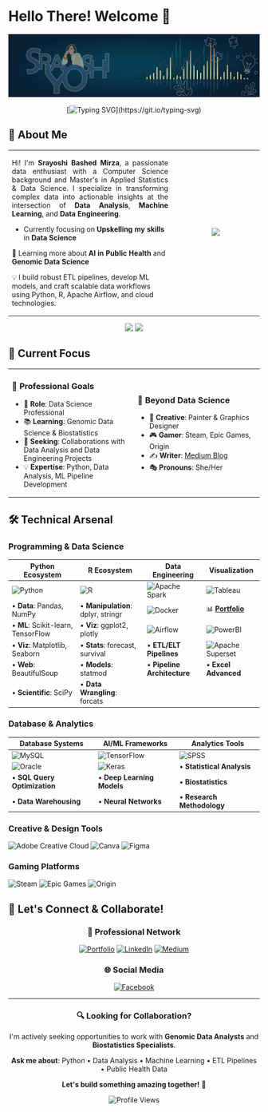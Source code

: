 # Hello There! Welcome 👋

![Cover](1697389551039.jpg)

<div align="center">

[![Typing SVG](https://readme-typing-svg.herokuapp.com?font=Fira+Code&pause=1000&color=2E9EF7&center=true&vCenter=true&width=435&lines=Data+Scientist+%7C+ML+Engineer;Public+Health+Data+Enthusiast;ETL+Pipeline+Developer;Always+Learning+New+Things!)](https://git.io/typing-svg)

</div>

## 🚀 About Me

<table>
<tr>
<td width="65%">
<p align="justify">
Hi! I'm <strong>Srayoshi Bashed Mirza</strong>, a passionate data enthusiast with a Computer Science background and Master's in Applied Statistics & Data Science. I specialize in transforming complex data into actionable insights at the intersection of <strong>Data Analysis</strong>, <strong>Machine Learning</strong>, and <strong>Data Engineering</strong>.

- Currently focusing on <strong>Upskelling my skills</strong> in <strong>Data Science</strong>

🔬 Learning more about <strong>AI in Public Health</strong> and <strong>Genomic Data Science</strong>

💡 I build robust ETL pipelines, develop ML models, and craft scalable data workflows using Python, R, Apache Airflow, and cloud technologies.
</p>
</td>
<td width="35%">
<div align="center">
<img height="180em" src="https://github-readme-stats.vercel.app/api/top-langs/?username=Srayoshi-Mirza&layout=compact&langs_count=8&theme=radical&count_private=true&exclude_repo=frintter,kingburger"/>
</div>
</td>
</tr>
</table>

<div align="center">
<img height="180em" src="https://github-readme-stats.vercel.app/api?username=Srayoshi-Mirza&show_icons=true&theme=radical&include_all_commits=true&count_private=true"/>
<img height="180em" src="https://github-readme-streak-stats.herokuapp.com/?user=Srayoshi-Mirza&theme=radical"/>
</div>

## 💼 Current Focus

<table>
<tr>
<td width="50%">

### 🔬 **Professional Goals**
- 🎯 **Role**: Data Science Professional
- 📚 **Learning**: Genomic Data Science & Biostatistics
- 🤝 **Seeking**: Collaborations with Data Analysis and Data Engineering Projects
- 💡 **Expertise**: Python, Data Analysis, ML Pipeline Development

</td>
<td width="50%">

### 🎨 **Beyond Data Science**
- 🎨 **Creative**: Painter & Graphics Designer
- 🎮 **Gamer**: Steam, Epic Games, Origin
- ✍️ **Writer**: [Medium Blog](https://medium.com/@srayoshimirza)
- 🎭 **Pronouns**: She/Her

</td>
</tr>
</table>

## 🛠️ Technical Arsenal

### **Programming & Data Science**
| Python Ecosystem | R Ecosystem | Data Engineering | Visualization |
|-------------------|-------------|------------------|---------------|
| ![Python](https://img.shields.io/badge/Python-3776AB?style=for-the-badge&logo=python&logoColor=white) | ![R](https://img.shields.io/badge/R-276DC3?style=for-the-badge&logo=r&logoColor=white) | ![Apache Spark](https://img.shields.io/badge/Apache_Spark-FFFFFF?style=for-the-badge&logo=apachespark&logoColor=E25A1C) | ![Tableau](https://img.shields.io/badge/Tableau-E97627?style=for-the-badge&logo=Tableau&logoColor=white) |
| • **Data**: Pandas, NumPy | • **Manipulation**: dplyr, stringr | ![Docker](https://img.shields.io/badge/Docker-2CA5E0?style=for-the-badge&logo=docker&logoColor=white) | 📊 [**Portfolio**](https://public.tableau.com/app/profile/srayoshi.mirza) |
| • **ML**: Scikit-learn, TensorFlow | • **Viz**: ggplot2, plotly | ![Airflow](https://img.shields.io/badge/Airflow-017CEE?style=for-the-badge&logo=Apache%20Airflow&logoColor=white) | ![PowerBI](https://img.shields.io/badge/PowerBI-F2C811?style=for-the-badge&logo=powerbi&logoColor=white) |
| • **Viz**: Matplotlib, Seaborn | • **Stats**: forecast, survival | • **ETL/ELT Pipelines** | ![Apache Superset](https://img.shields.io/badge/Apache_Superset-40E0D0?style=for-the-badge&logo=apache&logoColor=white) |
| • **Web**: BeautifulSoup | • **Models**: statmod | • **Pipeline Architecture** | • **Excel Advanced** |
| • **Scientific**: SciPy | • **Data Wrangling**: forcats |  |  |

### **Database & Analytics**
| Database Systems | AI/ML Frameworks | Analytics Tools |
|------------------|------------------|-----------------|
| ![MySQL](https://img.shields.io/badge/MySQL-005C84?style=for-the-badge&logo=mysql&logoColor=white) | ![TensorFlow](https://img.shields.io/badge/TensorFlow-FF6F00?style=for-the-badge&logo=tensorflow&logoColor=white) | ![SPSS](https://img.shields.io/badge/SPSS-052FAD?style=for-the-badge&logo=ibm&logoColor=white) |
| ![Oracle](https://img.shields.io/badge/Oracle-F80000?style=for-the-badge&logo=Oracle&logoColor=white) | ![Keras](https://img.shields.io/badge/Keras-D00000?style=for-the-badge&logo=Keras&logoColor=white) | • **Statistical Analysis** |
| • **SQL Query Optimization** | • **Deep Learning Models** | • **Biostatistics** |
| • **Data Warehousing** | • **Neural Networks** | • **Research Methodology** |

### **Creative & Design Tools**
![Adobe Creative Cloud](https://img.shields.io/badge/Adobe%20Creative%20Cloud-DA1F26?style=for-the-badge&logo=Adobe%20Creative%20Cloud&logoColor=white)
![Canva](https://img.shields.io/badge/Canva-%2300C4CC.svg?&style=for-the-badge&logo=Canva&logoColor=white)
![Figma](https://img.shields.io/badge/Figma-F24E1E?style=for-the-badge&logo=figma&logoColor=white)

### **Gaming Platforms**
![Steam](https://img.shields.io/badge/Steam-000000?style=for-the-badge&logo=steam&logoColor=white)
![Epic Games](https://img.shields.io/badge/Epic%20Games-313131?style=for-the-badge&logo=Epic%20Games&logoColor=white)
![Origin](https://img.shields.io/badge/Origin-148EFF?style=for-the-badge&logo=origin&logoColor=white)

## 🤝 Let's Connect & Collaborate!

<div align="center">

### 💼 Professional Network
[![Portfolio](https://img.shields.io/badge/Portfolio-000000?style=for-the-badge&logo=About.me&logoColor=white)](https://srayoshimirza.netlify.app)
[![LinkedIn](https://img.shields.io/badge/LinkedIn-0077B5?style=for-the-badge&logo=linkedin&logoColor=white)](https://www.linkedin.com/in/srayoshi-mirza/)
[![Medium](https://img.shields.io/badge/Medium-12100E?style=for-the-badge&logo=medium&logoColor=white)](https://medium.com/@srayoshimirza)

### 🌐 Social Media
[![Facebook](https://img.shields.io/badge/Facebook-1877F2?style=for-the-badge&logo=facebook&logoColor=white)](https://www.facebook.com/srayoshim/)

</div>

---

<div align="center">

### 🔍 **Looking for Collaboration?**
I'm actively seeking opportunities to work with **Genomic Data Analysts** and **Biostatistics Specialists**. 

**Ask me about**: Python • Data Analysis • Machine Learning • ETL Pipelines • Public Health Data

**Let's build something amazing together!** 🚀

![Profile Views](https://komarev.com/ghpvc/?username=Srayoshi-Mirza&color=blueviolet&style=for-the-badge)

</div>
